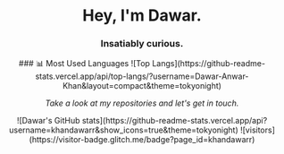 <h1 align="center">Hey, I'm Dawar.</h1>
<h3 align="center">Insatiably curious.</h3>


<div align="center">
### 📊 Most Used Languages
![Top Langs](https://github-readme-stats.vercel.app/api/top-langs/?username=Dawar-Anwar-Khan&layout=compact&theme=tokyonight)

<p><i>Take a look at my repositories and let's get in touch.</i></p>
![Dawar's GitHub stats](https://github-readme-stats.vercel.app/api?username=khandawarr&show_icons=true&theme=tokyonight)
![visitors](https://visitor-badge.glitch.me/badge?page_id=khandawarr)

</div>

